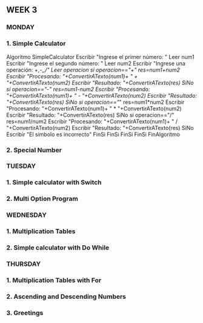 ## WEEK 3 

### MONDAY
### 1. Simple Calculator
Algoritmo SimpleCalculator
	Escribir "Ingrese el primer número: "
	Leer num1
	Escribir "Ingrese el segundo número: "
	Leer num2
	Escribir "Ingrese una operación: +,-,*,/"
	Leer operacion
	si operacion=="+"
		res=num1+num2
		Escribir "Procesando: "+ConvertirATexto(num1)+ " + "+ConvertirATexto(num2)
		Escribir "Resultado: "+ConvertirATexto(res)
	SiNo
		si operacion=="-"
			res=num1-num2
			Escribir "Procesando: "+ConvertirATexto(num1)+ " - "+ConvertirATexto(num2)
			Escribir "Resultado: "+ConvertirATexto(res)
		SiNo
			si operacion=="*"
				res=num1*num2
				Escribir "Procesando: "+ConvertirATexto(num1)+ " * "+ConvertirATexto(num2)
				Escribir "Resultado: "+ConvertirATexto(res)
			SiNo
				si operacion=="/"
					res=num1/num2
					Escribir "Procesando: "+ConvertirATexto(num1)+ " / "+ConvertirATexto(num2)
					Escribir "Resultado: "+ConvertirATexto(res)
				SiNo
					Escribir "El simbolo es incorrecto"
				FinSi
			FinSi
		FinSi
	FinSi
FinAlgoritmo





### 2. Special Number


### TUESDAY
### 1. Simple calculator with Switch

### 2. Multi Option Program

### WEDNESDAY
### 1. Multiplication Tables
### 2.  Simple calculator with Do While

### THURSDAY
### 1. Multiplication Tables with For
### 2. Ascending and Descending Numbers
### 3. Greetings
